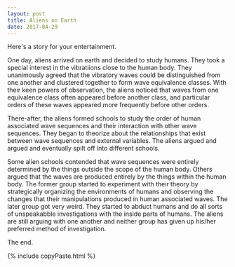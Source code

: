 ```yaml
---
layout: post
title: Aliens on Earth
date: 2017-04-29
---
```


Here's a story for your entertainment. 

One day, aliens arrived on earth and decided to study humans. They took a special interest in the vibratiions close to the human body. They unanimously agreed that the vibratory waves could be distinguished from one another and clustered together to form wave equivalence classes. With their keen powers of observation, the aliens noticed that waves from one equivalence class often appeared before another class, and particular orders of these waves appeared more frequently before other orders. 

There-after, the aliens formed schools to study the order of human associated wave sequences and their interaction with other wave sequences. They began to theorize about the relationships that exist between wave sequences and external variables. The aliens argued and argued and eventually spilt off into different schools. 

Some alien schools contended that wave sequences were entirely determined by the things outside the scope of the human body. Others argued that the waves are produced entirely by the things within the human body. The former group started to experiment with their theory by strategically organizing the environments of humans and observing the changes that their manipulations produced in human associated waves. The later group got very weird. They started to abduct humans and do all sorts of unspeakabble investigations with the inside parts of humans. The aliens are still arguing with one another and neither group has given up his/her preferred method of investigation. 

The end. 



{% include copyPaste.html %}